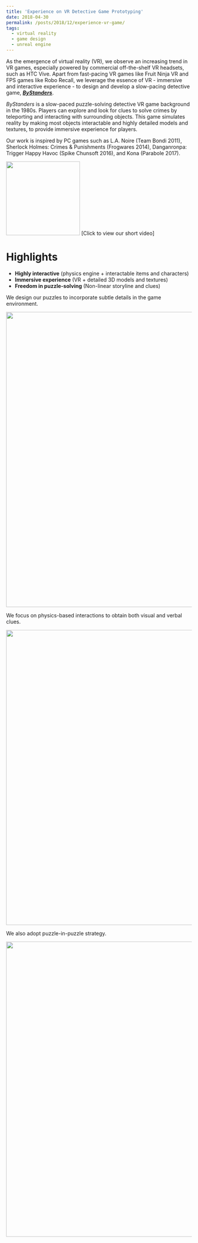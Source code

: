 ```yaml
---
title: 'Experience on VR Detective Game Prototyping'
date: 2018-04-30
permalink: /posts/2018/12/experience-vr-game/
tags:
  - virtual reality
  - game design
  - unreal engine
---
```

As the emergence of virtual reality (VR), we observe an increasing trend in VR games, especially powered by commercial off-the-shelf VR headsets, such as HTC Vive. Apart from fast-pacing VR games like Fruit Ninja VR and FPS games like Robo Recall, we leverage the essence of VR - immersive and interactive experience - to design and develop a slow-pacing detective game, [***ByStanders***](https://qq315035253.wixsite.com/bystanders). 

*ByStanders* is a slow-paced puzzle-solving detective VR game background in the 1980s. Players can explore and look for clues to solve crimes by teleporting and interacting with surrounding objects. This game simulates reality by making most objects interactable and highly detailed models and textures, to provide immersive experience for players.

Our work is inspired by PC games such as L.A. Noire (Team Bondi 2011), Sherlock Holmes: Crimes & Punishments (Frogwares 2014), Danganronpa: Trigger Happy Havoc (Spike Chunsoft 2016), and Kona (Parabole 2017).

[<img src="https://sunbangjie.github.io/images/ByStanders/video_cover.png" width="200"/>](https://www.youtube.com/watch?v=4fnJeX9xLa0) [Click to view our short video]

Highlights
=====
* **Highly interactive** (physics engine + interactable items and characters)
* **Immersive experience** (VR + detailed 3D models and textures)
* **Freedom in puzzle-solving** (Non-linear storyline and clues)

We design our puzzles to incorporate subtle details in the game environment.

<img src="https://sunbangjie.github.io/images/ByStanders/highlight_1.png" width="800"/>

We focus on physics-based interactions to obtain both visual and verbal clues.

<img src="https://sunbangjie.github.io/images/ByStanders/highlight_2.png" width="800"/>

We also adopt puzzle-in-puzzle strategy.

<img src="https://sunbangjie.github.io/images/ByStanders/highlight_3.png" width="800"/>